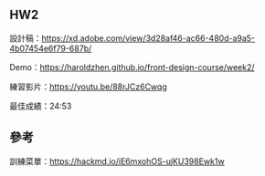 
## HW2
設計稿：https://xd.adobe.com/view/3d28af46-ac66-480d-a9a5-4b07454e6f79-687b/

Demo：https://haroldzhen.github.io/front-design-course/week2/

練習影片：https://youtu.be/88rJCz6Cwqg

最佳成績：24:53



## 參考
訓練菜單：https://hackmd.io/iE6mxohOS-ujKU398Ewk1w

